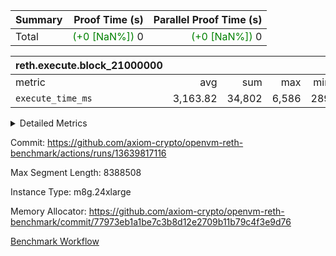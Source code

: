 | Summary | Proof Time (s) | Parallel Proof Time (s) |
|:---|---:|---:|
| Total | <span style='color: green'>(+0 [NaN%])</span> 0 | <span style='color: green'>(+0 [NaN%])</span> 0 |


| reth.execute.block_21000000 |||||
|:---|---:|---:|---:|---:|
|metric|avg|sum|max|min|
| `execute_time_ms     ` |  3,163.82 |  34,802 |  6,586 |  289 |



<details>
<summary>Detailed Metrics</summary>

| group | block_number | segment | execute_time_ms |
| --- | --- | --- | --- |
| reth.execute.block_21000000 | 21000000 | 0 | 3,042 | 
| reth.execute.block_21000000 | 21000000 | 1 | 3,023 | 
| reth.execute.block_21000000 | 21000000 | 10 | 289 | 
| reth.execute.block_21000000 | 21000000 | 2 | 3,072 | 
| reth.execute.block_21000000 | 21000000 | 3 | 910 | 
| reth.execute.block_21000000 | 21000000 | 4 | 6,586 | 
| reth.execute.block_21000000 | 21000000 | 5 | 3,531 | 
| reth.execute.block_21000000 | 21000000 | 6 | 3,946 | 
| reth.execute.block_21000000 | 21000000 | 7 | 3,768 | 
| reth.execute.block_21000000 | 21000000 | 8 | 3,643 | 
| reth.execute.block_21000000 | 21000000 | 9 | 2,992 | 

</details>


Commit: https://github.com/axiom-crypto/openvm-reth-benchmark/actions/runs/13639817116

Max Segment Length: 8388508

Instance Type: m8g.24xlarge

Memory Allocator: https://github.com/axiom-crypto/openvm-reth-benchmark/commit/77973eb1a1be7c3b8d12e2709b11b79c4f3e9d76

[Benchmark Workflow]()
